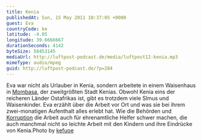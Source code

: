 ```yaml
---
title: Kenia
publishedAt: Sun, 15 May 2011 10:37:05 +0000
guest: Eva
countryCode: ke
latitude: -4.05
longitude: 39.6666667
durationSeconds: 4142
byteSize: 58453145
mediaUrl: http://luftpost-podcast.de/media/luftpost12-kenia.mp3
mimeType: audio/mpeg
guid: http://luftpost-podcast.de/?p=284
---
```


Eva war nicht als Urlauber in Kenia, sondern arbeitete in einem Waisenhaus in [Mombasa](http://de.wikipedia.org/wiki/Mombasa), der zweitgrößten Stadt Kenias. Obwohl Kenia eins der reicheren Länder Ostafrikas ist, gibt es trotzdem viele Slmus und Waisenkinder. Eva erzählt über die Arbeit vor Ort und was sie bei ihrem zwei-monatigen Aufenthalt alles erlebt hat. Wie die Behörden und [Korruption](http://www.taz.de/1/politik/afrika/artikel/1/das-geschaeft-mit-dem-hunger/) die Arbeit auch für ehrenamtliche Helfer schwer machen, die auch manchmal nicht so leichte Arbeit mit den Kindern und ihre Eindrücke von Kenia.Photo by [kefuoe](http://www.flickr.com/photos/bigheadedbrownie/190321330/)

